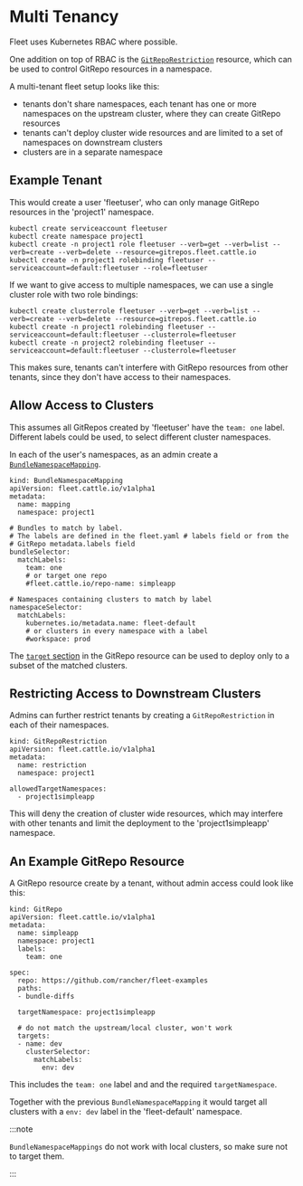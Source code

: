 # Multi Tenancy

Fleet uses Kubernetes RBAC where possible.

One addition on top of RBAC is the [`GitRepoRestriction`](namespaces#restricting-gitrepos) resource, which can be used to control GitRepo resources in a namespace.

A multi-tenant fleet setup looks like this:

* tenants don't share namespaces, each tenant has one or more namespaces on the
  upstream cluster, where they can create GitRepo resources
* tenants can't deploy cluster wide resources and are limited to a set of
  namespaces on downstream clusters
* clusters are in a separate namespace

## Example Tenant

This would create a user 'fleetuser', who can only manage GitRepo resources in the 'project1' namespace.

    kubectl create serviceaccount fleetuser
    kubectl create namespace project1
    kubectl create -n project1 role fleetuser --verb=get --verb=list --verb=create --verb=delete --resource=gitrepos.fleet.cattle.io
    kubectl create -n project1 rolebinding fleetuser --serviceaccount=default:fleetuser --role=fleetuser

If we want to give access to multiple namespaces, we can use a single cluster role with two role bindings:

    kubectl create clusterrole fleetuser --verb=get --verb=list --verb=create --verb=delete --resource=gitrepos.fleet.cattle.io
    kubectl create -n project1 rolebinding fleetuser --serviceaccount=default:fleetuser --clusterrole=fleetuser
    kubectl create -n project2 rolebinding fleetuser --serviceaccount=default:fleetuser --clusterrole=fleetuser

This makes sure, tenants can't interfere with GitRepo resources from other tenants, since they don't have access to their namespaces.

## Allow Access to Clusters

This assumes all GitRepos created by 'fleetuser' have the `team: one` label. Different labels could be used, to select different cluster namespaces.

In each of the user's namespaces, as an admin create a [`BundleNamespaceMapping`](./namespaces#cross-namespace-deployments).

    kind: BundleNamespaceMapping
    apiVersion: fleet.cattle.io/v1alpha1
    metadata:
      name: mapping
      namespace: project1

    # Bundles to match by label.
    # The labels are defined in the fleet.yaml # labels field or from the
    # GitRepo metadata.labels field
    bundleSelector:
      matchLabels:
        team: one
        # or target one repo
        #fleet.cattle.io/repo-name: simpleapp

    # Namespaces containing clusters to match by label
    namespaceSelector:
      matchLabels:
        kubernetes.io/metadata.name: fleet-default
        # or clusters in every namespace with a label
        #workspace: prod

The [`target` section](./gitrepo-targets) in the GitRepo resource can be used to deploy only to a subset of the matched clusters.

## Restricting Access to Downstream Clusters

Admins can further restrict tenants by creating a `GitRepoRestriction` in each of their namespaces.

    kind: GitRepoRestriction
    apiVersion: fleet.cattle.io/v1alpha1
    metadata:
      name: restriction
      namespace: project1

    allowedTargetNamespaces:
      - project1simpleapp

This will deny the creation of cluster wide resources, which may interfere with other tenants and limit the deployment to the 'project1simpleapp' namespace.

## An Example GitRepo Resource

A GitRepo resource create by a tenant, without admin access could look like this:

    kind: GitRepo
    apiVersion: fleet.cattle.io/v1alpha1
    metadata:
      name: simpleapp
      namespace: project1
      labels:
        team: one

    spec:
      repo: https://github.com/rancher/fleet-examples
      paths:
      - bundle-diffs

      targetNamespace: project1simpleapp

      # do not match the upstream/local cluster, won't work
      targets:
      - name: dev
        clusterSelector:
          matchLabels:
            env: dev

This includes the `team: one` label and and the required `targetNamespace`.

Together with the previous `BundleNamespaceMapping` it would target all clusters with a `env: dev` label in the 'fleet-default' namespace.

:::note

`BundleNamespaceMappings` do not work with local clusters, so make sure not to target them.

:::
